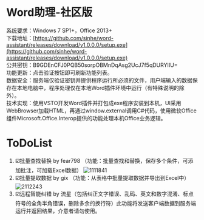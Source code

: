 # Word助理-社区版
系统要求：Windows 7 SP1+，Office 2013+  
下载地址：[https://github.com/sinhe/word-assistant/releases/download/v1.0.0.0/setup.exe](https://github.com/sinhe/word-assistant/releases/download/v1.0.0.0/setup.exe)  
公共密钥：B9GDEnCFJ0PQB50sorpOBMnDqAsg2UcJ7f5qDURYIIU=  
功能更新：点击验证按钮即可刷新功能列表。  
数据安全：服务端仅验证密钥并提供程序运行所必须的文件，用户端输入的数据保存在本地电脑中，程序处理仅在本地Word插件环境中运行（有特殊说明的除外）。  
技术实现：使用VSTO开发Word插件并打包成exe程序安装到本机，UI采用WebBrowser加载HTML，再通过window.external调用C#代码，使用微软Office组件Microsoft.Office.Interop提供的功能处理本机Office业务逻辑。  
# ToDoList
1. ☑️批量查找替换 by fear798 （功能：批量查找和替换，保存多个条件，可添加批注，可加载Excel数据）
![1111841](https://github.com/user-attachments/assets/3f81b02c-a6af-40de-bbbd-ffd9cc35e002)
2. ☑️批量提取数据 by gix （功能：从表格中批量提取数据并导出到Excel中）
![2112243](https://github.com/user-attachments/assets/4cbc90db-ac28-46a2-b917-abc5482dc626)
3. ☑️远程智能纠错 by 流星（包括纠正文字错误、乱码、英文和数字混淆、标点符号的全角半角错误，删除多余的换行符）此功能将发送客户端数据到服务端运行并返回结果，介意者请勿使用。
